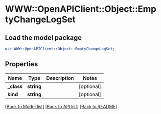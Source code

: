 # WWW::OpenAPIClient::Object::EmptyChangeLogSet

## Load the model package
```perl
use WWW::OpenAPIClient::Object::EmptyChangeLogSet;
```

## Properties
Name | Type | Description | Notes
------------ | ------------- | ------------- | -------------
**_class** | **string** |  | [optional] 
**kind** | **string** |  | [optional] 

[[Back to Model list]](../README.md#documentation-for-models) [[Back to API list]](../README.md#documentation-for-api-endpoints) [[Back to README]](../README.md)


